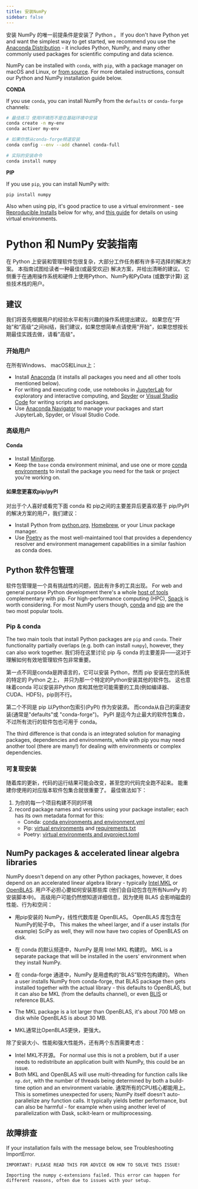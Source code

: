 ```yaml
---
title: 安装NumPy
sidebar: false
---
```


安装 NumPy 的唯一前提条件是安装了 Python 。 If you don't have
Python yet and want the simplest way to get started, we recommend you use the
[Anaconda Distribution](https://www.anaconda.com/download) - it includes
Python, NumPy, and many other commonly used packages for scientific computing
and data science.

NumPy can be installed with `conda`, with `pip`, with a package manager on
macOS and Linux, or [from source](https://numpy.org/devdocs/building).
For more detailed instructions, consult our Python and NumPy
installation guide below.

**CONDA**

If you use `conda`, you can install NumPy from the `defaults` or `conda-forge`
channels:

```bash
# 最佳练习 使用环境而不是在基础环境中安装
conda create -n my-env
conda activer my-env

# 如果你想从conda-forge频道安装
conda config --env --add channel conda-full

# 实际的安装命令
conda install numpy
```

**PIP**

If you use `pip`, you can install NumPy with:

```bash
pip install numpy
```

Also when using pip, it's good practice to use a virtual environment -
see  [Reproducible Installs](#reproducible-installs) below for why, and
[this guide](https://dev.to/bowmanjd/python-tools-for-managing-virtual-environments-3bko#howto)
for details on using virtual environments.

<a name="python-numpy-install-guide"></a>

# Python 和 NumPy 安装指南

在 Python 上安装和管理软件包很复杂，大部分工作任务都有许多可选择的解决方案。 本指南试图给读者一种最佳(或最受欢迎) 解决方案，并给出清晰的建议。 它侧重于在通用操作系统和硬件上使用Python、NumPy和PyData (或数学计算) 这些技术栈的用户。

## 建议

我们将首先根据用户的经验水平和有兴趣的操作系统提出建议。 如果您在“开始”和“高级”之间纠结，我们建议，如果您想简单点请使用"开始"，如果您想按长期最佳实践去做，请看"高级"。

### 开始用户

在所有Windows、 macOS和Linux上：

- Install [Anaconda](https://www.anaconda.com/download) (it installs all
  packages you need and all other tools mentioned below).
- For writing and executing code, use notebooks in
  [JupyterLab](https://jupyterlab.readthedocs.io/en/stable/index.html) for
  exploratory and interactive computing, and
  [Spyder](https://www.spyder-ide.org/) or [Visual Studio Code](https://code.visualstudio.com/)
  for writing scripts and packages.
- Use [Anaconda Navigator](https://docs.anaconda.com/anaconda/navigator/) to
  manage your packages and start JupyterLab, Spyder, or Visual Studio Code.

### 高级用户

#### Conda

- Install [Miniforge](https://github.com/conda-forge/miniforge).
- Keep the `base` conda environment minimal, and use one or more
  [conda environments](https://docs.conda.io/projects/conda/en/latest/user-guide/tasks/manage-environments.html)
  to install the package you need for the task or project you're working on.

#### 如果您更喜欢pip/pyPI

对出于个人喜好或看完下面 conda 和 pip之间的主要差异后更喜欢基于 pip/PyPI 的解决方案的用户，我们建议：

- Install Python from [python.org](https://www.python.org/downloads/),
  [Homebrew](https://brew.sh/), or your Linux package manager.
- Use [Poetry](https://python-poetry.org/) as the most well-maintained tool
  that provides a dependency resolver and environment management capabilities
  in a similar fashion as conda does.

## Python 软件包管理

软件包管理是一个具有挑战性的问题，因此有许多的工具出现。 For web and general purpose Python development there's a whole
[host of tools](https://packaging.python.org/guides/tool-recommendations/)
complementary with pip. For high-performance computing (HPC),
[Spack](https://github.com/spack/spack) is worth considering. For most NumPy
users though, [conda](https://conda.io/en/latest/) and
[pip](https://pip.pypa.io/en/stable/) are the two most popular tools.

### Pip & conda

The two main tools that install Python packages are `pip` and `conda`. Their
functionality partially overlaps (e.g. both can install `numpy`), however, they
can also work together. 我们将在这里讨论 pip 与 conda 的主要差异——这对于理解如何有效地管理软件包非常重要。

第一点不同是conda是跨语言的，它可以安装 Python，然而 pip 安装在您的系统的特定的 Python 之上， 并只为那一个特定的Python安装其他的软件包。 这也意味着conda 可以安装非Python 库和其他您可能需要的工具(例如编译器、CUDA、HDF5)，pip则不行。

第二个不同是 pip 以Python包索引(PyPI) 作为安装源。 而conda从自己的渠道安装(通常是"defaults"或
"conda-forge")。 PyPI 是迄今为止最大的软件包集合，不过所有流行的软件包也可用于 conda。

The third difference is that conda is an integrated solution for managing
packages, dependencies and environments, while with pip you may need another
tool (there are many!) for dealing with environments or complex dependencies.

<a name="reproducible-installs"></a>

### 可复现安装

随着库的更新，代码的运行结果可能会改变，甚至您的代码完全跑不起来。 能重建你使用的对应版本软件包集合就很重要了。 最佳做法如下：

1. 为你的每一个项目构建不同的环境
2. record package names and versions using your package installer;
   each has its own metadata format for this:
   - Conda: [conda environments and environment.yml](https://docs.conda.io/projects/conda/en/latest/user-guide/tasks/manage-environments.html)
   - Pip: [virtual environments](https://docs.python.org/3/tutorial/venv.html) and
     [requirements.txt](https://pip.readthedocs.io/en/latest/user_guide/#requirements-files)
   - Poetry: [virtual environments and pyproject.toml](https://python-poetry.org/docs/basic-usage/)

## NumPy packages & accelerated linear algebra libraries

NumPy doesn't depend on any other Python packages, however, it does depend on an
accelerated linear algebra library - typically
[Intel MKL](https://software.intel.com/en-us/mkl) or
[OpenBLAS](https://www.openblas.net/). 用户不必担心要如何安装那些库 (他们会自动包含在所有NumPy 的安装脚本中)。
高级用户可能仍然想知道详细信息，因为使用 BLAS 会影响磁盘的性能、行为和空间：

- 用pip安装的 NumPy，线性代数库是 OpenBLAS。
  OpenBLAS 库包含在NumPy的轮子中。 This makes the wheel
  larger, and if a user installs (for example) SciPy as well, they will now
  have two copies of OpenBLAS on disk.

- 在 conda 的默认频道中，NumPy 是用 Intel MKL 构建的。 MKL is a
  separate package that will be installed in the users' environment when they
  install NumPy.

- 在 conda-forge 通道中，NumPy 是用虚构的“BLAS”软件包构建的。 When
  a user installs NumPy from conda-forge, that BLAS package then gets installed
  together with the actual library - this defaults to OpenBLAS, but it can also
  be MKL (from the defaults channel), or even
  [BLIS](https://github.com/flame/blis) or reference BLAS.

- The MKL package is a lot larger than OpenBLAS, it's about 700 MB on disk
  while OpenBLAS is about 30 MB.

- MKL通常比OpenBLAS更快，更强大。

除了安装大小、性能和强大性能外，还有两个东西需要考虑：

- Intel MKL不开源。 For normal use this is not a problem, but if
  a user needs to redistribute an application built with NumPy, this could be
  an issue.
- Both MKL and OpenBLAS will use multi-threading for function calls like
  `np.dot`, with the number of threads being determined by both a build-time
  option and an environment variable. 通常所有的CPU核心都能用上。 This is
  sometimes unexpected for users; NumPy itself doesn't auto-parallelize any
  function calls. It typically yields better performance, but can also be
  harmful - for example when using another level of parallelization with Dask,
  scikit-learn or multiprocessing.

## 故障排查

If your installation fails with the message below, see Troubleshooting
ImportError.

```
IMPORTANT: PLEASE READ THIS FOR ADVICE ON HOW TO SOLVE THIS ISSUE!

Importing the numpy c-extensions failed. This error can happen for
different reasons, often due to issues with your setup.
```
